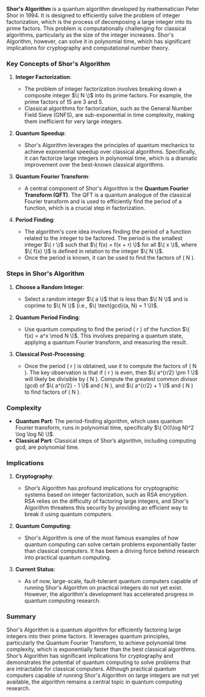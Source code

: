 **Shor's Algorithm** is a quantum algorithm developed by mathematician Peter Shor in 1994. It is designed to efficiently solve the problem of integer factorization, which is the process of decomposing a large integer into its prime factors. This problem is computationally challenging for classical algorithms, particularly as the size of the integer increases. Shor's Algorithm, however, can solve it in polynomial time, which has significant implications for cryptography and computational number theory.

### Key Concepts of Shor's Algorithm

1. **Integer Factorization**:
   - The problem of integer factorization involves breaking down a composite integer $\( N \)$ into its prime factors. For example, the prime factors of 15 are 3 and 5.
   - Classical algorithms for factorization, such as the General Number Field Sieve (GNFS), are sub-exponential in time complexity, making them inefficient for very large integers.

2. **Quantum Speedup**:
   - Shor's Algorithm leverages the principles of quantum mechanics to achieve exponential speedup over classical algorithms. Specifically, it can factorize large integers in polynomial time, which is a dramatic improvement over the best-known classical algorithms.

3. **Quantum Fourier Transform**:
   - A central component of Shor's Algorithm is the **Quantum Fourier Transform (QFT)**. The QFT is a quantum analogue of the classical Fourier transform and is used to efficiently find the period of a function, which is a crucial step in factorization.

4. **Period Finding**:
   - The algorithm's core idea involves finding the period of a function related to the integer to be factored. The period is the smallest integer $\( r \)$ such that $\( f(x) = f(x + r) \)$ for all $\( x \)$, where $\( f(x) \)$ is defined in relation to the integer $\( N \)$.
   - Once the period is known, it can be used to find the factors of \( N \).

### Steps in Shor's Algorithm

1. **Choose a Random Integer**:
   - Select a random integer $\( a \)$ that is less than $\( N \)$ and is coprime to $\( N \)$ (i.e., $\( \text{gcd}(a, N) = 1 \))$.

2. **Quantum Period Finding**:
   - Use quantum computing to find the period \( r \) of the function $\( f(x) = a^x \mod N \)$. This involves preparing a quantum state, applying a quantum Fourier transform, and measuring the result.

3. **Classical Post-Processing**:
   - Once the period \( r \) is obtained, use it to compute the factors of \( N \). The key observation is that if \( r \) is even, then $\( a^{r/2} \pm 1 \)$ will likely be divisible by \( N \). Compute the greatest common divisor (gcd) of $\( a^{r/2} - 1 \)$ and \( N \), and $\( a^{r/2} + 1 \)$ and \( N \) to find factors of \( N \).

### Complexity

- **Quantum Part**: The period-finding algorithm, which uses quantum Fourier transform, runs in polynomial time, specifically $\( O((\log N)^2 \log \log N) \)$.
- **Classical Part**: Classical steps of Shor’s algorithm, including computing gcd, are polynomial time.

### Implications

1. **Cryptography**:
   - Shor’s Algorithm has profound implications for cryptographic systems based on integer factorization, such as RSA encryption. RSA relies on the difficulty of factoring large integers, and Shor's Algorithm threatens this security by providing an efficient way to break it using quantum computers.

2. **Quantum Computing**:
   - Shor's Algorithm is one of the most famous examples of how quantum computing can solve certain problems exponentially faster than classical computers. It has been a driving force behind research into practical quantum computing.

3. **Current Status**:
   - As of now, large-scale, fault-tolerant quantum computers capable of running Shor's Algorithm on practical integers do not yet exist. However, the algorithm's development has accelerated progress in quantum computing research.

### Summary

Shor's Algorithm is a quantum algorithm for efficiently factoring large integers into their prime factors. It leverages quantum principles, particularly the Quantum Fourier Transform, to achieve polynomial time complexity, which is exponentially faster than the best classical algorithms. Shor’s Algorithm has significant implications for cryptography and demonstrates the potential of quantum computing to solve problems that are intractable for classical computers. Although practical quantum computers capable of running Shor's Algorithm on large integers are not yet available, the algorithm remains a central topic in quantum computing research.
